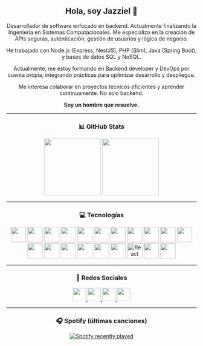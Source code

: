 <!-- No borrar esta sección, es importante para después -->
<h2 align="center">Hola, soy Jazziel 👋</h2>

<p align="center">
  Desarrollador de software enfocado en backend. Actualmente finalizando la Ingeniería en Sistemas Computacionales.
  Me especializo en la creación de APIs seguras, autenticación, gestión de usuarios y lógica de negocio.
</p>

<p align="center">
  He trabajado con Node.js (Express, NestJS), PHP (Slim), Java (Spring Boot), y bases de datos SQL y NoSQL.
</p>

<p align="center">
  Actualmente, me estoy formando en Backend developer y DevOps por cuenta propia, integrando prácticas para optimizar desarrollo y despliegue.
</p>

<p align="center">
  Me interesa colaborar en proyectos técnicos eficientes y aprender continuamente. No solo backend.
</p>

<p align="center"><strong>Soy un hombre que resuelve.</strong></p>

---

<!-- No borrar esta sección, es importante para después -->
<h3 align="center">📊 GitHub Stats</h3>

<div align="center">
  <img src="https://github-readme-stats.vercel.app/api?username=jazzolopez&hide_title=false&hide_rank=false&show_icons=true&include_all_commits=true&count_private=true&disable_animations=false&theme=dracula&locale=en&hide_border=false" height="150" />
  <img src="https://github-readme-stats.vercel.app/api/top-langs?username=jazzolopez&locale=en&hide_title=false&layout=compact&card_width=320&langs_count=6&theme=dracula&hide_border=false" height="150" />
</div>

---

<!-- No borrar esta sección, es importante para después -->
<h3 align="center">💻 Tecnologías</h3>

<div align="center">
  <img src="https://cdn.jsdelivr.net/gh/devicons/devicon/icons/html5/html5-original.svg" height="40" />
  <img src="https://cdn.jsdelivr.net/gh/devicons/devicon/icons/css3/css3-original.svg" height="40" />
  <img src="https://cdn.jsdelivr.net/gh/devicons/devicon/icons/javascript/javascript-original.svg" height="40" />
  <img src="https://cdn.jsdelivr.net/gh/devicons/devicon/icons/typescript/typescript-original.svg" height="40" />
  <img src="https://cdn.jsdelivr.net/gh/devicons/devicon/icons/nodejs/nodejs-original.svg" height="40" />
  <img src="https://cdn.jsdelivr.net/gh/devicons/devicon/icons/express/express-original.svg" height="40" />
  <img src="https://cdn.jsdelivr.net/gh/devicons/devicon/icons/nestjs/nestjs-original.svg" height="40" />
  <img src="https://cdn.jsdelivr.net/gh/devicons/devicon/icons/react/react-original.svg" height="40" />
  <img src="https://cdn.jsdelivr.net/gh/devicons/devicon/icons/angularjs/angularjs-original.svg" height="40" />
  <img src="https://cdn.jsdelivr.net/gh/devicons/devicon/icons/java/java-original.svg" height="40" />
  <img src="https://cdn.jsdelivr.net/gh/devicons/devicon/icons/spring/spring-original.svg" height="40" />
  <img src="https://cdn.jsdelivr.net/gh/devicons/devicon/icons/graphql/graphql-plain.svg" height="40" />
  <img src="https://cdn.jsdelivr.net/gh/devicons/devicon/icons/mysql/mysql-original.svg" height="40" />
  <img src="https://cdn.jsdelivr.net/gh/devicons/devicon/icons/mongodb/mongodb-original.svg" height="40" />
  <img src="https://cdn.jsdelivr.net/gh/devicons/devicon/icons/postgresql/postgresql-original.svg" height="40" />
  <img src="https://cdn.jsdelivr.net/gh/devicons/devicon/icons/git/git-original.svg" height="40" />
  <img src="https://cdn.jsdelivr.net/gh/devicons/devicon/icons/github/github-original.svg" height="40" />
  <img src="https://cdn.jsdelivr.net/gh/devicons/devicon/icons/react/react-original.svg" height="40" title="React Native (usa el mismo logo)" />
  <img src="https://cdn.jsdelivr.net/gh/devicons/devicon/icons/docker/docker-original.svg" height="40" />
  <img src="https://cdn.jsdelivr.net/gh/devicons/devicon/icons/kubernetes/kubernetes-plain.svg" height="40" />
</div>


---

<!-- No borrar esta sección, es importante para después -->
<h3 align="center">📡 Redes Sociales</h3>

<div align="center">
  <a href="https://www.youtube.com/@JazzielRodriguez" target="_blank">
    <img src="https://img.shields.io/static/v1?message=Youtube&logo=youtube&label=&color=FF0000&logoColor=white&labelColor=&style=for-the-badge" height="35" />
  </a>
  <a href="https://discord.com/users/jazzo_08323" target="_blank">
    <img src="https://img.shields.io/static/v1?message=Discord&logo=discord&label=&color=7289DA&logoColor=white&labelColor=&style=for-the-badge" height="35" />
  </a>
  <a href="mailto:tucorreo@gmail.com">
    <img src="https://img.shields.io/static/v1?message=Gmail&logo=gmail&label=&color=D14836&logoColor=white&labelColor=&style=for-the-badge" height="35" />
  </a>
  <a href="https://www.linkedin.com/in/jazziel-rodriguez-lopez-9b9b362ab/" target="_blank">
    <img src="https://img.shields.io/static/v1?message=LinkedIn&logo=linkedin&label=&color=0077B5&logoColor=white&labelColor=&style=for-the-badge" height="35" />
  </a>
</div>

---

<!-- No borrar esta sección, es importante para después -->
<h3 align="center">🎧 Spotify (últimas canciones)</h3>

<div align="center">
  <a href="https://open.spotify.com/user/31wljtqrtk2gzavqcxchkzfx55mi" target="_blank">
    <img src="https://spotify-recently-played-readme.vercel.app/api?user=31wljtqrtk2gzavqcxchkzfx55mi&count=3" alt="Spotify recently played" />
  </a>
</div>
